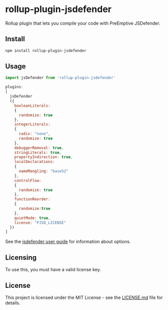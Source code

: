 # rollup-plugin-jsdefender

Rollup plugin that lets you compile your code with PreEmptive JSDefender.

## Install

```sh
npm install rollup-plugin-jsdefender
```

## Usage

```js
import jsDefender from 'rollup-plugin-jsdefender'

plugins: 
[
  jsDefender
  ({
    booleanLiterals:
    {
      randomize: true
    },
    integerLiterals:
    {
      radix: "none",
      randomize: true
    },
    debuggerRemoval: true,
    stringLiterals: true,
    propertyIndirection: true,
    localDeclarations:
    {
      nameMangling: "base52"
    },
    controlFlow:
    {
      randomize: true
    },
    functionReorder:
    {
      randomize:true
    },
    quietMode: true,
    license: "PJSD_LICENSE"
  })
]
```

See the [jsdefender user guide](https://www.preemptive.com/jsdefender/userguide/en/index.html#pctoc-command-line-options) for information about options.

## Licensing

To use this, you must have a valid license key. 

## License

This project is licensed under the MIT License - see the [LICENSE.md](LICENSE.md) file for details.
